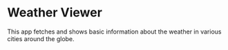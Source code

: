 # Weather Viewer
This app fetches and shows basic information about the weather in various cities around the globe.